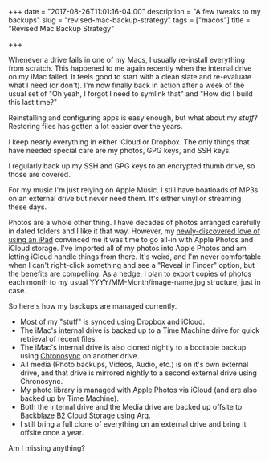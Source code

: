 +++
date = "2017-08-26T11:01:16-04:00"
description = "A few tweaks to my backups"
slug = "revised-mac-backup-strategy"
tags = ["macos"]
title = "Revised Mac Backup Strategy"

+++

Whenever a drive fails in one of my Macs, I usually re-install everything from scratch. This happened to me again recently when the internal drive on my iMac failed. It feels good to start with a clean slate and re-evaluate what I need (or don't). I'm now finally back in action after a week of the usual set of "Oh yeah, I forgot I need to symlink that" and "How did I build this last time?"

Reinstalling and configuring apps is easy enough, but what about my _stuff_? Restoring files has gotten a lot easier over the years. 

I keep nearly everything in either iCloud or Dropbox. The only things that have needed special care are my photos, GPG keys, and SSH keys.

I regularly back up my SSH and GPG keys to an encrypted thumb drive, so those are covered.

For my music I'm just relying on Apple Music. I still have boatloads of MP3s on an external drive but never need them. It's either vinyl or streaming these days.

Photos are a whole other thing. I have decades of photos arranged carefully in dated folders and I like it that way. However, my [newly-discovered love of using an iPad](/2017/surprise-the-ipad-is-a-content-creation-device/) convinced me it was time to go all-in with Apple Photos and iCloud storage. I've imported all of my photos into Apple Photos and am letting iCloud handle things from there. It's weird, and I'm never comfortable when I can't right-click something and see a "Reveal in Finder" option, but the benefits are compelling. As a hedge, I plan to export copies of photos each month to my usual YYYY/MM-Month/image-name.jpg structure, just in case.

So here's how my backups are managed currently.

- Most of my "stuff" is synced using Dropbox and iCloud.
- The iMac's internal drive is backed up to a Time Machine drive for quick retrieval of recent files.
- The iMac's internal drive is also cloned nightly to a bootable backup using [Chronosync](https://www.econtechnologies.com/chronosync/overview.html) on another drive.
- All media (Photo backups, Videos, Audio, etc.) is on it's own external drive, and that drive is mirrored nightly to a second external drive using Chronosync.
- My photo library is managed with Apple Photos via iCloud (and are also backed up by Time Machine).
- Both the internal drive and the Media drive are backed up offsite to [Backblaze B2 Cloud Storage](https://www.backblaze.com/b2/cloud-storage.html) using [Arq](https://www.arqbackup.com).
- I still bring a full clone of everything on an external drive and bring it offsite once a year.

Am I missing anything?
